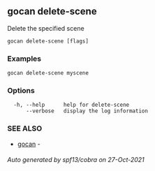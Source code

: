## gocan delete-scene

Delete the specified scene

```
gocan delete-scene [flags]
```

### Examples

```
gocan delete-scene myscene
```

### Options

```
  -h, --help      help for delete-scene
      --verbose   display the log information
```

### SEE ALSO

* [gocan](gocan.md)	 - 

###### Auto generated by spf13/cobra on 27-Oct-2021
